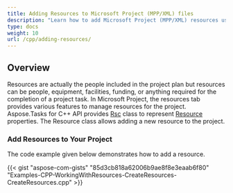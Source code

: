 ```yaml
---
title: Adding Resources to Microsoft Project (MPP/XML) files
description: "Learn how to add Microsoft Project (MPP/XML) resources using Aspose.Tasks for C++."
type: docs
weight: 10
url: /cpp/adding-resources/
---
```


## **Overview**
Resources are actually the people included in the project plan but resources can be people, equipment, facilities, funding, or anything required for the completion of a project task. In Microsoft Project, the resources tab provides various features to manage resources for the project. Aspose.Tasks for C++ API provides [Rsc](https://apireference.aspose.com/tasks/cpp/class/aspose.tasks.rsc) class to represent [Resource](https://apireference.aspose.com/tasks/cpp/class/aspose.tasks.resource) properties. The Resource class allows adding a new resource to the project.

### **Add Resources to Your Project**
The code example given below demonstrates how to add a resource.

{{< gist "aspose-com-gists" "85d3cb818a62006b9ae8f8e3eaab6f80" "Examples-CPP-WorkingWithResources-CreateResources-CreateResources.cpp" >}}
